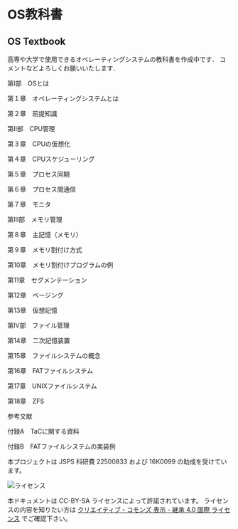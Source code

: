 # OS教科書
OS Textbook
---

高専や大学で使用できるオペレーティングシステムの教科書を作成中です．
コメントなどよろしくお願いいたします．

第Ⅰ部　OSとは

第１章　オペレーティングシステムとは

第２章　前提知識

第Ⅱ部　CPU管理

第３章　CPUの仮想化

第４章　CPUスケジューリング

第５章　プロセス同期

第６章　プロセス間通信

第７章　モニタ

第Ⅲ部　メモリ管理

第８章　主記憶（メモリ）

第９章　メモリ割付け方式

第10章　メモリ割付けプログラムの例

第11章　セグメンテーション

第12章　ページング

第13章　仮想記憶

第Ⅳ部　ファイル管理

第14章　二次記憶装置

第15章　ファイルシステムの概念

第16章　FATファイルシステム

第17章　UNIXファイルシステム

第18章　ZFS

参考文献

付録A　TaCに関する資料

付録B　FATファイルシステムの実装例


本プロジェクトは JSPS 科研費 22500833 および 16K0099 の助成を受けています。

![ライセンス](https://i.creativecommons.org/l/by-sa/4.0/88x31.png "クリエイティブ・コモンズ・ライセンス")

本ドキュメントは CC-BY-SA ライセンスによって許諾されています。
ライセンスの内容を知りたい方は
[クリエイティブ・コモンズ 表示 - 継承 4.0 国際 ライセンス](https://creativecommons.org/licenses/by-sa/4.0/deed.ja)
でご確認下さい。
